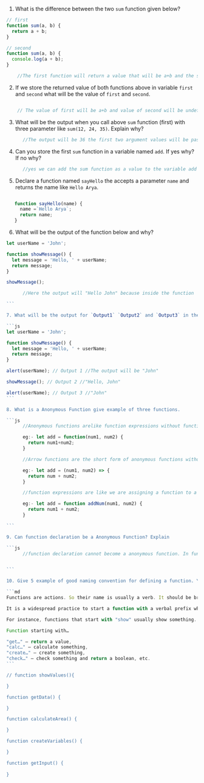 1. What is the difference between the two `sum` function given below?

```js
// first
function sum(a, b) {
  return a + b;
}

// second
function sum(a, b) {
  console.log(a + b);
}
```
```js
    //The first function will return a value that will be a+b and the second function is printing the output of a+b and it will return undefined. 
```
2. If we store the returned value of both functions above in variable `first` and `second` what will be the value of `first` and `second`.
```js

    // The value of first will be a+b and value of second will be undefined
```
3. What will be the output when you call above `sum` function (first) with three parameter like `sum(12, 24, 35)`. Explain why?

```js
      //The output will be 36 the first two argument values will be passed to the parameters and 35 won't be passed to any parameters because there is only two parameters.

```

4. Can you store the first `sum` function in a variable named `add`. If yes why? If no why?

```js
      //yes we can add the sum function as a value to the variable add because in js functions are ojects. Objects are values so we can assign a function to variable.  

```

5. Declare a function named `sayHello` the accepts a parameter `name` and returns the name like `Hello Arya`.
```js

   function sayHello(name) {
     name =`Hello Arya`;
     return name;
   }
```
6. What will be the output of the function below and why?

```js
let userName = 'John';

function showMessage() {
  let message = 'Hello, ' + userName;
  return message;
}

showMessage();
```
````js
      //Here the output will "Hello John" because inside the function  we are defining a userName variable so the function will outside for the variable .

```

7. What will be the output for `Output1` `Output2` and `Output3` in the code below.

```js
let userName = 'John';

function showMessage() {
  let message = 'Hello, ' + userName;
  return message;
}

alert(userName); // Output 1 //The output will be "John"

showMessage(); // Output 2 //"Hello, John"

alert(userName); // Output 3 //"John"
```

8. What is a Anonymous Function give example of three functions.

```js
      //Anonymous functions arelike function expressions without function name

      eg:- let add = function(num1, num2) {
        return num1+num2;
      }

      //Arrow functions are the short form of anonymous functions without function keyword

      eg:- let add = (num1, num2) => {
        return num + num2;
      }

      //function expressions are like we are assigning a function to a variable and we will call the function using variable name

      eg:- let add = function addNum(num1, num2) {
        return num1 + num2;
      }

```

9. Can function declaration be a Anonymous Function? Explain

```js
      //function declaration cannot become a anonymous function. In function declaration we are using function and we use function names to call the function. In anonymous function we don't use function names and we call the function using variable name.


```

10. Give 5 example of good naming convention for defining a function. You can read the details below to do that.

```md
Functions are actions. So their name is usually a verb. It should be brief, as accurate as possible and describe what the function does, so that someone reading the code gets an indication of what the function does.

It is a widespread practice to start a function with a verbal prefix which vaguely describes the action. There must be an agreement within the team on the meaning of the prefixes.

For instance, functions that start with "show" usually show something.

Function starting with…

"get…" – return a value,
"calc…" – calculate something,
"create…" – create something,
"check…" – check something and return a boolean, etc.
```

// function showValues(){

}

function getData() {

}

function calculateArea() {

}

function createVariables() {

}

function getInput() {
  
}